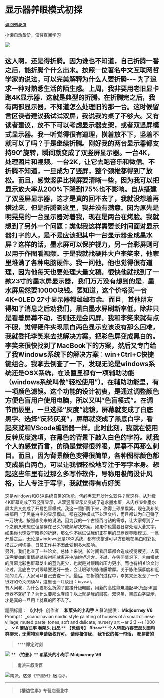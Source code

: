 # 显示器养眼模式初探

[**返回列表页**](/gzh/槽边往事)

小懒自动备份，仅供查阅学习

![](https://mmbiz.qpic.cn/mmbiz_jpg/Ia6gU9JNtko830zf6RpxNUibia3JtibJO3Iia9aHicmpangMFhs2f3YSM6rNsticxicXrBRtqL6IaWzWtsKBIFMn9yqUQ/640?wx_fmt=jpeg&from;=appmsg)

这人啊，还是得折腾。因为谁也不知道，自己折腾一番之后，能折腾个什么出来。按照一位著名中文互联网哲学家的说法，可以完美解释为什么人要折腾---
为了追求一种对熟悉生活的陌生感。上周，我非要用老旧显卡跑4K显示器，这就是典型的折腾。在折腾完之后，我有两部显示器，不知道怎么处理旧的那一台。这时候留言区读者建议我试试双屏，我说我的桌子不够大。又有读者建议，放不下可以考虑显示器支架，或者双竖屏模式显示器。我一听觉得很有道理，横着放不下，竖着不就可以了吗？于是继续折腾。刚好我的两台显示器都支持90°旋转，瞬间就变成了双竖屏显示器。一台4K，处理图片和视频。一台2K，让它去跑音乐和微信。不折腾不知道，一旦成为了竖屏，整个颈椎都得到了放松。而且，感觉竖屏比横屏要清晰一些，因为我可以把显示放大率从200%下降到175%也不影响。自从搭建了双竖屏显示器，这才是真的回不去了，我就没想着再横过来。但是折腾到这里，我并没有满意。因为原先是明晃晃的一台显示器对着我，现在是两台在烤脸。我就想到了另外一个问题：类似我这样需要长时间面对显示器打字的人，是不是应该把其中一台显示器变成墨水屏？这样的话，墨水屏可以保护视力，另一台彩屏则可以用于作图看视频。于是我就找硬件大户李笑来，他家里堆满了各种电脑硬件。我一问他，他也觉得很有道理，因为他每天也要处理大量文稿。很快他就找到了一款23寸的墨水屏显示器，我们万万没有想到的是，墨水屏居然要10000块钱。要知道，这个价格买一台4K+OLED
27寸显示器都绰绰有余。而且，其他朋友得知了消息之后劝我们，黑白墨水屏刷新率低，除非只是看着屏幕不动，否则还是会闪屏。我和李笑来就有点不服，觉得硬件实现黑白两色显示应该没有那么困难，我就委托李笑来去找解决方案，把彩色屏变成黑白的。李笑来很快找到了MacBook下的方案，然后又专门给了我Windows系统下的解决方案：win+Ctrl+C快捷键组合。我拿去倒查了一下，发现无论是windows系统还是OSX系统，在设置里都有一项辅助功能（windows系统叫做“轻松使用”）。在辅助功能里，有一项颜色滤镜。这个功能的设计初衷，是通过调整颜色方便色盲用户使用电脑，所以又叫“色盲模式”。在调节面板里，一旦选择“灰度”滤镜，屏幕就变成了白底黑字。选择“反转灰度”，屏幕就变成了黑底白字，看起来就和VScode编辑器一样。此时此刻，我就在使用反转灰度选项，在黑色的背景下敲入白色的字符。就我个人的感觉而言，的确是觉得很养眼，屏幕不再那么刺目。而且，因为背景颜色变得很简单，各种图标颜色都变成黑白两色，可以让我很轻松地专注于写字本身。想起这些年里有过那么多写作软件，号称用极简设计风格，让人专注于写字，我就觉得有点好笑
---
这是windows和OSX系统自带的功能，何必再去开发什么软件？就这样，从升级4K屏幕变成了双竖屏显示，从双竖屏显示又变成了追求墨水屏，从肉疼专业墨水屏太贵又变成了开启色盲模式。我这一番折腾下来，称得上硕果累累。现在我和笑来都用上了黑底白字的显示模式，都在这种模式下处理文档，而且都认为自己赚了一万块钱。按照李笑来的说法，因为我的一个古怪而刁钻的需求，让大家得到了一个之前从未想过但是存在已久的成熟解决方案。如果你也需要日常处理大量文字，如果你也饱受干眼症的折磨，那么你不妨试试我们正在用的显示器养眼模式。一旦开启之后，无论是windows还是OSX系统，都有快捷键可以方便地在黑白和彩色模式之间切换，日常工作并不因此受到多大影响。  
另外，我们也查了一些论文。总体上来说，长时间看屏幕都会造成视觉疲劳，人真正需要做的事情是过段时间就离开电脑眺望远方。不过，在等同情况下，黑白模式的屏幕比彩色屏幕发出的蓝光更少，也就是对眼睛的压力更小。而也有相关论文讨论过，黑底白字对眼睛要更好一些，会让眼球的脉络膜增厚。关于脉络膜厚度和近视的关系，大家可以自己去查一下。最后，在折腾的过程中，李笑来还发现了一个很好的论文阅读AI，这里也一并放出：txyz.ai。  
有人问我，为什么要那么折腾？直接升级电脑，用新的高性能电脑配4K乃至5K显示器不就好了？为什么要那么麻烦？以上就是我的回答。双竖屏，黑底白字显示，才是真的一旦用上就真的回不去了。

  

题图标题： **《小村》** 创作者： **和菜头的小肉手** AI算法提供： **Midjourney V6** Prompt：
_scandinavian nordic style painting of houses of a small chinese village,
muted pastel tones, soft and delicate, nursery art --ar 2:3 --s 1000 ____-_ -v
6__ **槽边往事** **和菜头 出品** ** **【微信号】** **Bitsea****
**个人转载内容至朋友圈和群聊天，无需特别申请版权许可。** **请你相信我，** **我所说的每一句话，** **都是错的**

>  ******禅定时刻**

![](https://mmbiz.qpic.cn/mmbiz_jpg/Ia6gU9JNtko830zf6RpxNUibia3JtibJO3IxVnm5hrQrLN3MibLtjZZAeGy9RZdryoSuoYmo6BbTwtBZCqRwIhygjw/640?wx_fmt=jpeg&from;=appmsg)
** **《竹影》**** **和菜头的小肉手** **Midjourney V6**

>  **南派三叔专区**

![](https://mmbiz.qpic.cn/mmbiz_jpg/Ia6gU9JNtko830zf6RpxNUibia3JtibJO3I1OoD8hkou0xJ7rt4U2QjUwgP7YZApmzKPew5ZpKQRU7QIYMCwAzTxQ/640?wx_fmt=jpeg&from;=appmsg)南派，这张《不高兴》送给你。
****

>  **《槽边往事》专营店营业中**

  

  

